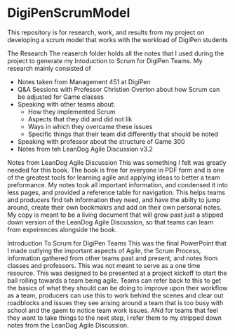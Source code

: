 # DigiPenScrumModel
This repository is for research, work, and results from my project on developing a scrum model that works with the workload of DigiPen students

The Research
The reaserch folder holds all the notes that I used during the project to generate my Intoduction to Scrum for DigiPen Teams. My research mainly consisted of
  - Notes taken from Management 451 at DigiPen
  - Q&A Sessions with Professor Christien Overton about how Scrum can be adjusted for Game classes
  - Speaking with other teams about:
    - How they implemented Scrum
    - Aspects that they did and did not lik
    - Ways in which they overcame these issues
    - Specific things that their team did differently that should be noted
  - Speaking with professor about the structure of Game 300
  - Notes from teh LeanDog Agile Discussion v3.2

Notes from LeanDog Agile Discussion
This was something I felt was greatly needed for this book. The book is free for everyone in PDF form and is one of the greatest tools for learning agile and applying ideas to better a team preformance. My notes took all important information, and condensed it into less pages, and provided a reference table for navigation. This helps teams and producers find teh information they need, and have the abilty to jump around, create their own bookmakrs and add on their own personal notes. My copy is meant to be a living document that will grow past just a stipped down version of the LeanDog Agile Discussion, so that teams can learn from expeirences alongside the book.

Introduction To Scrum for DigiPen Teams
This was the final PowerPoint that I made outlying the important aspects of Agile, the Scrum Process, information gathered from other teams past and present, and notes from classes and professors. This was not meant to serve as a one time resource. This was designed to be presented at a project kickoff to start the ball rolling towards a team being agile. Teams can refer back to this to get the basics of what they should can be doing to improve upon their workflow as a team, producers can use this to work behind the scenes and clear out roadblocks and issues they see arising around a team that is too busy with school and the gaem to notice team work issues. ANd for teams that feel they want to take things to the next step, I refer them to my stripped down notes from the LeanDog Agile Discussion.
